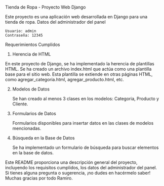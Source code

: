 Tienda de Ropa - Proyecto Web Django

Este proyecto es una aplicación web desarrollada en Django para una tienda de ropa.
Datos del administrador del panel

    Usuario: admin
    Contraseña: 12345

Requerimientos Cumplidos
1. Herencia de HTML

En este proyecto de Django, se ha implementado la herencia de plantillas HTML. Se ha creado un archivo index.html que actúa como una plantilla base para el sitio web. Esta plantilla se extiende en otras páginas HTML, como agregar_categoria.html, agregar_producto.html, etc. 

2. Modelos de Datos

    Se han creado al menos 3 clases en los modelos: Categoria, Producto y Cliente.

3. Formularios de Datos

    Formularios disponibles para insertar datos en las clases de modelos mencionadas.

4. Búsqueda en la Base de Datos

    Se ha implementado un formulario de búsqueda para buscar elementos en la base de datos.


Este README proporciona una descripción general del proyecto, incluyendo los requisitos cumplidos, los datos del administrador del panel. Si tienes alguna pregunta o sugerencia, ¡no dudes en hacérmelo saber! Muchas gracias por todo Ramiro.
